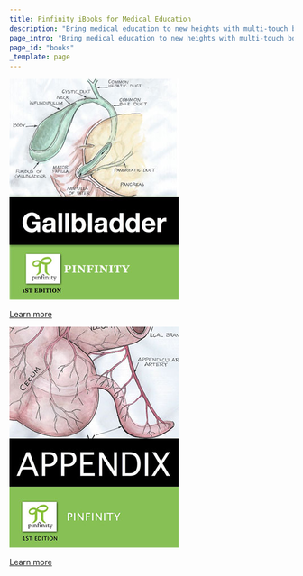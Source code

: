 ```yaml
---
title: Pinfinity iBooks for Medical Education
description: "Bring medical education to new heights with multi-touch books. You have to admit, these books are cool in a geeky sort of way."
page_intro: "Bring medical education to new heights with multi-touch books.<br /><span class='sub'>You have to admit, these books are cool in a geeky sort of way.</span>"
page_id: "books"
_template: page
---
```


<div class="products">
<div class="col-a">
	<div class="book"><a href="./the_gallbladder_ibook" data-convert-name="book Gallbladder">
		<p class="img">
			<img src="/assets/img/gallbladder-ibook-cover.jpg" alt="The Gallbladder iBook cover." />
		</p>
		<p class="button">
			Learn more
		</p>
	</a></div>
</div>
<div class="col-b">
	<div class="book"><a href="./the_appendix_ibook" data-convert-name="book Appendix">
		<p class="img">
			<img src="/assets/img/appendix-ibook-cover.jpg" alt="The Appendix iBook cover." />
		</p>
		<p class="button">
			Learn more
		</p>
	</a></div>
</div>
</div>
